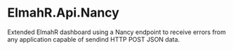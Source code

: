 ElmahR.Api.Nancy
================

Extended ElmahR dashboard using a Nancy endpoint to receive errors from any application capable of sendind HTTP POST JSON data.
